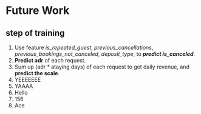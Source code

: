 # Future Work
## step of training
1. Use feature *is_repeated_guest*, *previous_cancellations*, *previous_bookings_not_canceled*, *deposit_type*, to ***predict is_canceled***.
2. **Predict adr** of each request.
3. Sum up (adr * ataying days) of each request to get daily revenue, and **predict the scale**.
99. YEEEEEEE
100. YAAAA
101. Hello
102. 156
103. Ace
